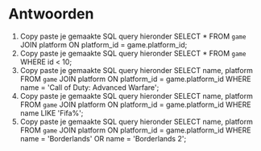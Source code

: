 # Antwoorden

1. Copy paste je gemaakte SQL query hieronder
   SELECT * FROM `game` JOIN platform ON platform_id = game.platform_id;
2. Copy paste je gemaakte SQL query hieronder
   SELECT * FROM `game` WHERE id < 10;
3. Copy paste je gemaakte SQL query hieronder
   SELECT name, platform FROM `game` JOIN platform 
ON platform_id = game.platform_id
WHERE name = 'Call of Duty: Advanced Warfare'; 
4. Copy paste je gemaakte SQL query hieronder
   SELECT name, platform FROM `game` JOIN platform 
ON platform_id = game.platform_id
WHERE name LIKE 'Fifa%'; 
5. Copy paste je gemaakte SQL query hieronder
SELECT name, platform FROM `game` JOIN platform 
ON platform_id = game.platform_id
WHERE name = 'Borderlands' OR name = 'Borderlands 2'; 